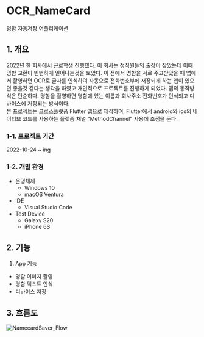 # OCR_NameCard
명함 자동저장 어플리케이션

## 1. 개요
2022년 한 회사에서 근로학생 진행했다. 이 회사는 정직원들의 출장이 잦았는데 이때 명함 교환이 빈번하게 일어나는것을 보았다. 이 점에서 명함을 서로 주고받았을 때 앱에서 촬영하면 OCR로 글자를 인식하여 자동으로 전화번호부에 저장되게 하는 앱이 있으면 좋을것 같다는 생각을 하였고 개인적으로 프로젝트를 진행하게 되었다.
앱의 동작방식은 단순하다. 명함을 촬영하면 명함에 있는 이름과 회사주소 전화번호가 인식되고 디바이스에 저장되는 방식이다.<br>
본 프로젝트는 크로스플랫폼 Flutter 앱으로 제작하며, Flutter에서 android와 ios의 네이티브 코드를 사용하는 플랫폼 채널 "MethodChannel" 사용에 초점을 둔다.

### 1-1. 프로젝트 기간
2022-10-24 ~ ing

### 1-2. 개발 환경
  - 운영체제
    - Windows 10
    - macOS Ventura
  - IDE
    - Visual Studio Code
  - Test Device
    - Galaxy S20
    - iPhone 6S
## 2. 기능
1. App 기능
  - 명함 이미지 촬영
  - 명함 텍스트 인식
  - 디바이스 저장
## 3. 흐름도
![NamecardSaver_Flow](https://user-images.githubusercontent.com/67559542/197653378-65ba5350-c7d1-47f4-a41f-1fe0b0bbb5e7.png)
